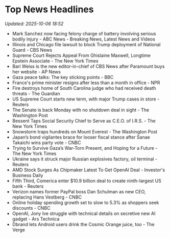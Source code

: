# Top News Headlines

_Updated: 2025-10-06 18:52_

- Mark Sanchez now facing felony charge of battery involving serious bodily injury - ABC News - Breaking News, Latest News and Videos
- Illinois and Chicago file lawsuit to block Trump deployment of National Guard - CBS News
- Supreme Court Rejects Appeal From Ghislaine Maxwell, Longtime Epstein Associate - The New York Times
- Bari Weiss is the new editor-in-chief of CBS News after Paramount buys her website - AP News
- Gaza peace talks: The key sticking points - BBC
- France's prime minister resigns after less than a month in office - NPR
- Fire destroys home of South Carolina judge who had received death threats - The Guardian
- US Supreme Court starts new term, with major Trump cases in store - Reuters
- The Senate is back Monday with no shutdown deal in sight - The Washington Post
- Bessent Taps Social Security Chief to Serve as C.E.O. of I.R.S. - The New York Times
- Snowstorm traps hundreds on Mount Everest - The Washington Post
- Japan’s bond vigilantes brace for looser fiscal stance after Sanae Takaichi wins party vote - CNBC
- Trying to Survive Gaza’s War-Torn Present, and Hoping for a Future - The New York Times
- Ukraine says it struck major Russian explosives factory, oil terminal - Reuters
- AMD Stock Surges As Chipmaker Latest To Get OpenAI Deal - Investor's Business Daily
- Fifth Third, Comerica enter $10.9 billion deal to create ninth-largest US bank - Reuters
- Verizon names former PayPal boss Dan Schulman as new CEO, replacing Hans Vestberg - CNBC
- Online holiday spending growth set to slow to 5.3% as shoppers seek discounts - CNBC
- OpenAI, Jony Ive struggle with technical details on secretive new AI gadget - Ars Technica
- Dbrand lets Android users drink the Cosmic Orange juice, too - The Verge
